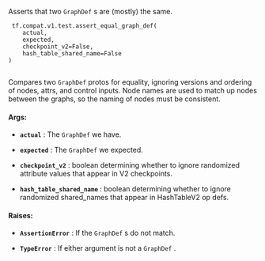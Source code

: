 Asserts that two  `GraphDef` s are (mostly) the same.



```
 tf.compat.v1.test.assert_equal_graph_def(
    actual,
    expected,
    checkpoint_v2=False,
    hash_table_shared_name=False
)
 
```

Compares two  `GraphDef`  protos for equality, ignoring versions and ordering of
nodes, attrs, and control inputs.  Node names are used to match up nodes
between the graphs, so the naming of nodes must be consistent.



#### Args:

- **`actual`** : The  `GraphDef`  we have.

- **`expected`** : The  `GraphDef`  we expected.

- **`checkpoint_v2`** : boolean determining whether to ignore randomized attribute
values that appear in V2 checkpoints.

- **`hash_table_shared_name`** : boolean determining whether to ignore randomized
shared_names that appear in HashTableV2 op defs.



#### Raises:

- **`AssertionError`** : If the  `GraphDef` s do not match.

- **`TypeError`** : If either argument is not a  `GraphDef` .


